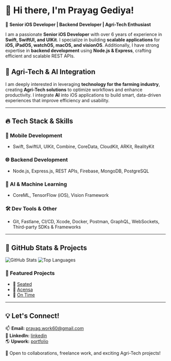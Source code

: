 # 👋 Hi there, I'm Prayag Gediya!

🚀 **Senior iOS Developer | Backend Developer | Agri-Tech Enthusiast**

I am a passionate **Senior iOS Developer** with over 6 years of experience in **Swift, SwiftUI, and UIKit**. I specialize in building **scalable applications** for **iOS, iPadOS, watchOS, macOS, and visionOS**. Additionally, I have strong expertise in **backend development** using **Node.js & Express**, crafting efficient and scalable REST APIs.

## 🌱 Agri-Tech & AI Integration
I am deeply interested in leveraging **technology for the farming industry**, creating **Agri-Tech solutions** to optimize workflows and enhance productivity. I integrate **AI** into iOS applications to build smart, data-driven experiences that improve efficiency and usability.

---

## 🔥 Tech Stack & Skills
### 🎨 Mobile Development
- Swift, SwiftUI, UIKit, Combine, CoreData, CloudKit, ARKit, RealityKit  

### 🌐 Backend Development
- Node.js, Express.js, REST APIs, Firebase, MongoDB, PostgreSQL  

### 🤖 AI & Machine Learning
- CoreML, TensorFlow (iOS), Vision Framework  

### 🛠️ Dev Tools & Other
- Git, Fastlane, CI/CD, Xcode, Docker, Postman, GraphQL, WebSockets, Third-party SDKs & Frameworks  

---

## 📌 GitHub Stats & Projects
![GitHub Stats](https://github-readme-stats.vercel.app/api?username=gediyaprayag&hide=contribs,prs)
![Top Languages](https://github-readme-stats.vercel.app/api/top-langs/?username=gediyaprayag&hide_progress=false&layout=compact)

### 🚀 Featured Projects
- 📱 [Seated](https://apps.apple.com/in/app/seated-seating-plans-dining/id1601137387)
- 📱 [Acensa](https://apps.apple.com/in/app/acensa-health/id1628889110)
- 📱 [On Time](https://apps.apple.com/us/app/ontime-plan-your-day/id6467190891)

---

## 💡 Let's Connect!
📫 **Email:** prayag.work60@gmail.com  
💼 **LinkedIn:** [linkedin](https://www.linkedin.com/in/%EF%A3%BF-prayag-gediya-380314145/)    
🌎 **Upwork:** [portfolio](https://www.upwork.com/freelancers/~01eab71240ed2222f1)  

💙 Open to collaborations, freelance work, and exciting Agri-Tech projects!

